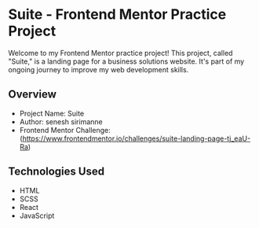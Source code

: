 # Suite - Frontend Mentor Practice Project

Welcome to my Frontend Mentor practice project! This project, called "Suite," is a landing page for a business solutions website. It's part of my ongoing journey to improve my web development skills.

## Overview

- Project Name: Suite
- Author: senesh sirimanne
- Frontend Mentor Challenge: (https://www.frontendmentor.io/challenges/suite-landing-page-tj_eaU-Ra)

## Technologies Used

- HTML
- SCSS
- React
- JavaScript

